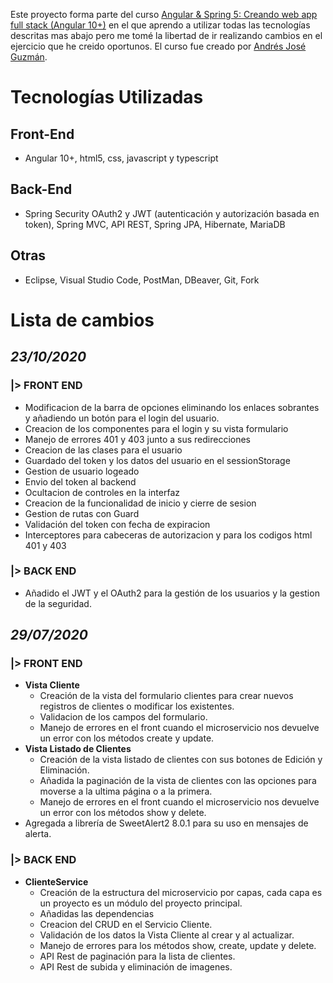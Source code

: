 Este proyecto forma parte del curso [Angular & Spring 5: Creando web app full stack (Angular 10+)](https://www.udemy.com/share/101XZeBEYcc1ZTQno=/) en el que aprendo a utilizar todas las tecnologías descritas mas abajo pero me tomé la libertad de ir realizando cambios en el ejercicio que he creido oportunos. El curso fue creado por [Andrés José Guzmán](https://www.udemy.com/course/angular-spring/#instructor-1).

# Tecnologías Utilizadas
## Front-End
* Angular 10+, html5, css, javascript y typescript
## Back-End
* Spring Security OAuth2 y JWT (autenticación y autorización basada en token), Spring MVC, API REST, Spring JPA, Hibernate, MariaDB
## Otras
* Eclipse, Visual Studio Code, PostMan, DBeaver, Git, Fork
# Lista de cambios
## ___23/10/2020___
### **|> FRONT END**
* Modificacion de la barra de opciones eliminando los enlaces sobrantes y añadiendo un botón para el login del usuario.
* Creacion de los componentes para el login y su vista formulario
* Manejo de errores 401 y 403 junto a sus redirecciones
* Creacion de las clases para el usuario
* Guardado del token y los datos del usuario en el sessionStorage
* Gestion de usuario logeado
* Envio del token al backend
* Ocultacion de controles en la interfaz
* Creacion de la funcionalidad de inicio y cierre de sesion
* Gestion de rutas con Guard
* Validación del token con fecha de expiracion
* Interceptores para cabeceras de autorizacion y para los codigos html 401 y 403
### **|> BACK END**
* Añadido el JWT y el OAuth2 para la gestión de los usuarios y la gestion de la seguridad.
## ___29/07/2020___
### **|> FRONT END**
* **Vista Cliente**
    * Creación de la vista del formulario clientes para crear nuevos registros de clientes o modificar los existentes.
    * Validacion de los campos del formulario.
    * Manejo de errores en el front cuando el microservicio nos devuelve un error con los métodos create y update.
* **Vista Listado de Clientes**
    * Creación de la vista listado de clientes con sus botones de Edición y Eliminación.
    * Añadida la paginación de la vista de clientes con las opciones para moverse a la ultima página o a la primera.
    * Manejo de errores en el front cuando el microservicio nos devuelve un error con los métodos show y delete.
* Agregada a librería de SweetAlert2 8.0.1 para su uso en mensajes de alerta.
### **|> BACK END**
* **ClienteService**
    * Creación de la estructura del microservicio por capas, cada capa es un proyecto es un módulo del proyecto principal.
    * Añadidas las dependencias 
    * Creacion del CRUD en el Servicio Cliente.
    * Validación de los datos la Vista Cliente al crear y al actualizar.
    * Manejo de errores para los métodos show, create, update y delete.
    * API Rest de paginación para la lista de clientes.
    * API Rest de subida y eliminación de imagenes.
